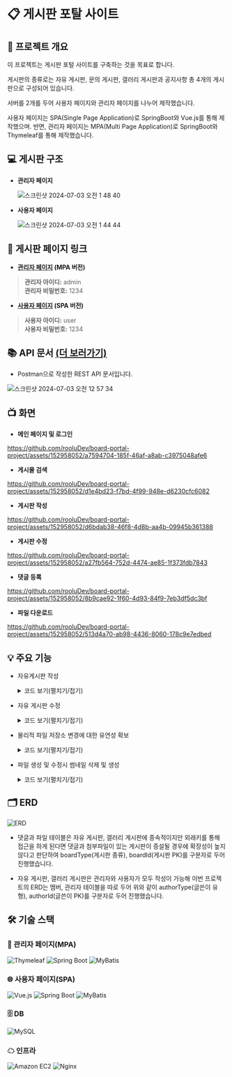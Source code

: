 # 📋 게시판 포탈 사이트

## 📝 프로젝트 개요
이 프로젝트는 게시판 포털 사이트를 구축하는 것을 목표로 합니다. 

게시판의 종류로는 자유 게시판, 문의 게시판, 갤러리 게시판과 공지사항 총 4개의 게시판으로 구성되어 있습니다.

서버를 2개를 두어 사용자 페이지와 관리자 페이지를 나누어 제작했습니다.

사용자 페이지는 SPA(Single Page Application)로 SpringBoot와 Vue.js를 통해 제작했으며. 반면, 관리자 페이지는 MPA(Multi Page Application)로 SpringBoot와 Thymeleaf를 통해 제작했습니다.

## 💻 게시판 구조
+ **관리자 페이지**

  ![스크린샷 2024-07-03 오전 1 48 40](https://github.com/rooluDev/board-portal-project/assets/152958052/de163dde-e054-45a2-ab1a-9c24c66579ad)

+ **사용자 페이지**

  ![스크린샷 2024-07-03 오전 1 44 44](https://github.com/rooluDev/board-portal-project/assets/152958052/3be17fef-4c92-4e07-8611-d81a5cb7541a)


## 🔗 게시판 페이지 링크
+ **[관리자 페이지](http://3.35.111.101:8082/login) (MPA 버전)**
 
> **관리자 아이디:** admin  
> **관리자 비밀번호:** 1234
 
+ **[사용자 페이지](http://3.35.111.101/) (SPA 버전)**

> **사용자 아이디:** user  
> **사용자 비밀번호:** 1234

## 📚 API 문서 [(더 보러가기)](https://documenter.getpostman.com/view/32925626/2sA3JRXyGT)

+ Postman으로 작성한 REST API 문서입니다.


![스크린샷 2024-07-03 오전 12 57 34](https://github.com/rooluDev/board-portal-project/assets/152958052/71e90744-543d-415b-a027-94109042d4da)


## 📺 화면
  + **메인 페이지 및 로그인**
  

https://github.com/rooluDev/board-portal-project/assets/152958052/a7594704-185f-46af-a8ab-c3975048afe6

  + **게시물 검색**


https://github.com/rooluDev/board-portal-project/assets/152958052/d1e4bd23-f7bd-4f99-948e-d6230cfc6082


  + **게시판 작성**
  

https://github.com/rooluDev/board-portal-project/assets/152958052/d6bdab38-46f8-4d8b-aa4b-09945b361388


  + **게시판 수정**

https://github.com/rooluDev/board-portal-project/assets/152958052/a27fb564-752d-4474-ae85-1f373fdb7843


  
  + **댓글 등록**


https://github.com/rooluDev/board-portal-project/assets/152958052/8b9cae92-1f60-4d93-84f9-7eb3df5dc3bf


  + **파일 다운로드**
  

https://github.com/rooluDev/board-portal-project/assets/152958052/513d4a70-ab98-4436-8060-178c9e7edbed



## 💡 주요 기능
+ 자유게시판 작성
  <details>
   <summary>코드 보기(펼치기/접기)</summary>
  
    Controller
     ```
      @PostMapping("/board/free")
        public ResponseEntity addBoard(@Valid @ModelAttribute FreeBoardDto freeBoardDto,
                                       @RequestPart(name = "file", required = false) MultipartFile[] fileList,
                                       HttpServletRequest request) {
    
            ...
    
            return ResponseEntity.ok().build();
    
     ```
    DB Service
    ```
        /**
         * 자유게시물 추가
         *
         * @param freeBoardDto ( category_id, author_type, author_id, title, content )
         */
        Long addBoard(FreeBoardDto freeBoardDto);
    ```
    Storage Service
    ```
        /**
         * Multipart File List DB저장 및 물리적 파일 저장
         *
         * @param fileList 저장할 파일 리스트
         * @param boardId 게시판 번호
         * @param boardType 게시판 타입
         * @param thumbnail 썸네일 저장 할지
         */
        void storageFileList(MultipartFile[] fileList, Long boardId, String boardType, boolean thumbnail);
    ```
    
    Repository
    ```
        /**
         * INSERT tb_free_board
         *
         * @param freeBoardDto ( category_id, author_type, author_id, title, content )
         */
        void insertBoard(FreeBoardDto freeBoardDto);
    ```
    
    [Controller 전체 코드](https://github.com/rooluDev/board-portal-project/blob/main/user-page/backend/src/main/java/com/user/backend/controller/FreeBoardController.java#L99-L130)
    
    [Storage Service 전체 코드](https://github.com/rooluDev/board-portal-project/blob/main/user-page/backend/src/main/java/com/user/backend/service/FileStorageServiceImpl.java#L25-L34)
  </details>

+ 자유 게시판 수정
  <details>
  <summary>코드 보기(펼치기/접기)</summary>
   
   Controller
   ```
    /**
      * 자유게시판 수정
      *
      * @param boardId          PathVariable ( pk )
      * @param freeBoardDto     수정할 데이터
      * @param fileList         추가할 파일
      * @param deleteFileIdList 삭제할 파일의 pk 리스트
      * @param request          HttpServletRequest
      * @return null
      */
     @PutMapping("/board/free/{boardId}")
     public ResponseEntity modifyBoard(@PathVariable(name = "boardId") Long boardId,
                                       @Valid @ModelAttribute FreeBoardDto freeBoardDto,
                                       @RequestParam(name = "deleteFileIdList") List<Long> deleteFileIdList,
                                       @RequestPart(name = "file", required = false) MultipartFile[] fileList,
                                       HttpServletRequest request) {
 
         
         ...

         return ResponseEntity.ok().build();
    ```
    DB Service
    ```
    /**
     * 게시물 수정
     *
     * @param freeBoardDto ( categoryId, title, content, boardId )
     */
    void modifyBoard(FreeBoardDto freeBoardDto);
    ```
    Storage Service
    ```
    /**
     * 썸네일 DB저장 및 물리적 파일 저장
     *
     * @param fileDto 썸네일로 저장할 FileDto
     */
    void storageThumbnail(FileDto fileDto);

    /**
     * 파일 리스트 삭제
     *
     * @param deleteFileIdList 삭제할 파일들의 pk 리스트
     * @return 썸네일로 만든 파일 대상이 삭제가 되었는지
     */
    boolean deleteFileList(List<Long> deleteFileIdList);
    ```
    Mapper
    ```
    /**
     * UPDATE tb_free_board
     *
     * @param freeBoardDto ( categoryId, title, content, boardId )
     */
    void updateBoard(FreeBoardDto freeBoardDto);
    ```
    [Controller 전체코드](https://github.com/rooluDev/board-portal-project/blob/main/user-page/backend/src/main/java/com/user/backend/controller/FreeBoardController.java#L132-L171)

    [Storage Servie 전체코드](https://github.com/rooluDev/board-portal-project/blob/main/user-page/backend/src/main/java/com/user/backend/service/FileStorageServiceImpl.java#L36-L54)
  </details>

+ 물리적 파일 저장소 변경에 대한 유연성 확보
   <details>
    <summary>코드 보기(펼치기/접기)</summary>
     물리적 파일의 저장 위치 변경에 대응하기 위하여 (local storage, cloud storage, NAS 등...) 물리적 파일을 저장하는 StorageService Interface와 metadata를 저장하는 FileService Interface를 분리하고 
     위 두 인터페이스를 의존성을 주입하여 작동하는 FileStorageService를 작성해 유연성을 확보하였다.
   
    Metadata 저장소
    ```
   /**
   * File Service Interface
   */
   public interface FileService {
   
       /**
        * File 등록
        *
        * @param fileList DB에 저장할 File List
        * @param boardId  boardId ( pk )
        * @return 저장된 FileList
        */
       List<FileDto> addFileList(List<FileDto> fileList, Long boardId);

       ...
    ```

    물리적 파일 저장소
    ```
   /**
    * Storage Service
    */
   public interface StorageService {
   
       /**
        * Multipart File 리스트 물리적 파일 생성
        *
        * @param multipartFiles 저장할 파일
        * @param boardType 보드 타입
        * @return 저장된 파일들 FileDto 리스트
        */
       List<FileDto> storageFileList(MultipartFile[] multipartFiles, String boardType);
   
       /**
        * FileDto로 썸네일 물리적 생성
        *
        * @param fileDto 생성할 원본 파일
        * @return 생성된 Thumbnail의 객체
        */
       ThumbnailDto storageThumbnailFromFile(FileDto fileDto);
   }
   ```

   FileStorageService impl
   ```
   /**
    * FileStorageService Impl
    */
   @Service
   @RequiredArgsConstructor
   @Primary
   public class FileStorageServiceImpl implements FileStorageService {
   
       private final StorageService storageService;
       private final FileService fileService;
       private final ThumbnailService thumbnailService;

   ...
   ```

  [FileStorage Service 전체 코드](https://github.com/rooluDev/board-portal-project/blob/main/user-page/backend/src/main/java/com/user/backend/service/FileStorageServiceImpl.java)
  </details>

+ 파일 생성 및 수정시 썸네일 삭제 및 생성
  <details>
   <summary>코드 보기(펼치기/접기)</summary>
   썸네일이 필요한 게시판(갤러리)과 썸네일이 필요 없는 게시판(자유 게시판) 둘 다 사용하는 File Storage Service에서 썸네일의 생성 유무를 직접 주입해서 둘 다 사용 가능한 메소드를 생성했다.

   삭제 메소드
   ```
   /**
     * 파일 리스트 삭제
     *
     * @param deleteFileIdList 삭제할 파일들의 pk 리스트
     * @return 썸네일로 만든 파일 대상이 삭제가 되었는지
     */
    boolean deleteFileList(List<Long> deleteFileIdList);
   ```
   
   생성 메소드
   ```
   /**
     * Multipart File List DB저장 및 물리적 파일 저장
     *
     * @param fileList 저장할 파일 리스트
     * @param boardId 게시판 번호
     * @param boardType 게시판 타입
     * @param thumbnail 썸네일 저장 할지
     */
    void storageFileList(MultipartFile[] fileList, Long boardId, String boardType, boolean thumbnail);
   ```

   [FileStorageServiceImpl 전체 코드](https://github.com/rooluDev/board-portal-project/blob/main/user-page/backend/src/main/java/com/user/backend/service/FileStorageServiceImpl.java)
  </details>
## 🗂 ERD
![ERD](https://github.com/rooluDev/board-portal-project/assets/152958052/a2754673-1a6c-4915-85d6-b30e3e180a89)

+ 댓글과 파일 테이블은 자유 게시판, 갤러리 게시판에 종속적이지만 외래키를 통해 접근을 하게 된다면 댓글과 첨부파일이 있는 게시판이 증설될 경우에 확장성이 높지 않다고 판단하여 boardType(게시판 종류), boardId(게시판 PK)를 구분자로 두어 진행했습니다.

+ 자유 게시판, 갤러리 게시판은 관리자와 사용자가 모두 작성이 가능해 이번 프로젝트의 ERD는 멤버, 관리자 테이블을 따로 두어 위와 같이 authorType(글쓴이 유형), authorId(글쓴이 PK)를 구분자로 두어 진행했습니다.

  
## 🛠 기술 스택
### 🔧 관리자 페이지(MPA)
![Thymeleaf](https://img.shields.io/badge/thymeleaf-005F0F?style=for-the-badge&logo=thymeleaf&logoColor=white)
![Spring Boot](https://img.shields.io/badge/springboot-6DB33F?style=for-the-badge&logo=springboot&logoColor=white)
![MyBatis](https://img.shields.io/badge/MyBatis-000000?style=for-the-badge&logo=MyBatis&logoColor=white)

### 🌐 사용자 페이지(SPA)
![Vue.js](https://img.shields.io/badge/vue.js-4FC08D?style=for-the-badge&logo=vue.js&logoColor=white)
![Spring Boot](https://img.shields.io/badge/springboot-6DB33F?style=for-the-badge&logo=springboot&logoColor=white)
![MyBatis](https://img.shields.io/badge/MyBatis-000000?style=for-the-badge&logo=MyBatis&logoColor=white)

### 🗄 DB
![MySQL](https://img.shields.io/badge/mysql-4479A1?style=for-the-badge&logo=mysql&logoColor=white)

### ☁ 인프라
![Amazon EC2](https://img.shields.io/badge/amazonec2-FF9900?style=for-the-badge&logo=amazonec2&logoColor=white)
![Nginx](https://img.shields.io/badge/nginx-009639?style=for-the-badge&logo=nginx&logoColor=white)

